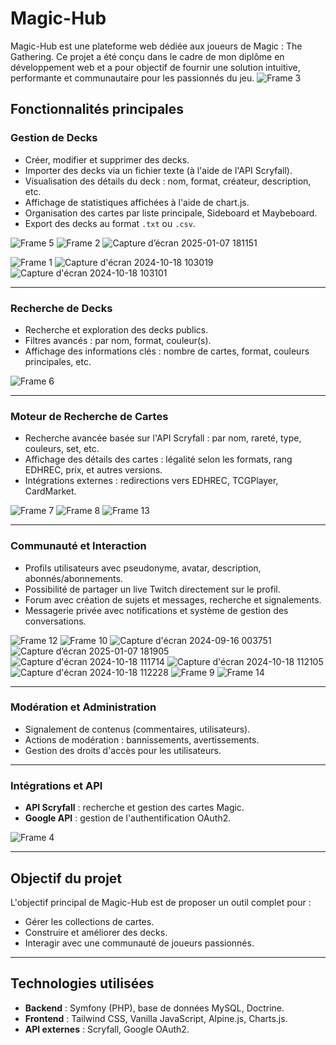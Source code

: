 # Magic-Hub

Magic-Hub est une plateforme web dédiée aux joueurs de Magic : The Gathering. Ce projet a été conçu dans le cadre de mon diplôme en développement web et a pour objectif de fournir une solution intuitive, performante et communautaire pour les passionnés du jeu.
![Frame 3](https://github.com/user-attachments/assets/93565a35-1a61-4661-a97a-863ceff3411e)


## Fonctionnalités principales

### Gestion de Decks
- Créer, modifier et supprimer des decks.
- Importer des decks via un fichier texte (à l'aide de l'API Scryfall).
- Visualisation des détails du deck : nom, format, créateur, description, etc.
- Affichage de statistiques affichées à l'aide de chart.js.
- Organisation des cartes par liste principale, Sideboard et Maybeboard.
- Export des decks au format `.txt` ou `.csv`.

![Frame 5](https://github.com/user-attachments/assets/58399071-7b5e-488b-b1d9-310577c25ae1)
![Frame 2](https://github.com/user-attachments/assets/fe55a4aa-5d43-44b4-b813-ea680d101c95)
![Capture d’écran 2025-01-07 181151](https://github.com/user-attachments/assets/ca443f44-e2e1-4200-ae9d-505247dc156d)

![Frame 1](https://github.com/user-attachments/assets/02c8368b-b0f2-45a8-8287-8bd6fa4a2adc)
![Capture d'écran 2024-10-18 103019](https://github.com/user-attachments/assets/31a2ef7a-c130-4ac3-a25f-e1e68820eb0d)
![Capture d'écran 2024-10-18 103101](https://github.com/user-attachments/assets/906b861f-6954-435a-b496-599762344717)

---

### Recherche de Decks
- Recherche et exploration des decks publics.
- Filtres avancés : par nom, format, couleur(s).
- Affichage des informations clés : nombre de cartes, format, couleurs principales, etc.

![Frame 6](https://github.com/user-attachments/assets/355a05dd-ce5a-420b-9ba5-304d97746789)

---

### Moteur de Recherche de Cartes
- Recherche avancée basée sur l'API Scryfall : par nom, rareté, type, couleurs, set, etc.
- Affichage des détails des cartes : légalité selon les formats, rang EDHREC, prix, et autres versions.
- Intégrations externes : redirections vers EDHREC, TCGPlayer, CardMarket.

![Frame 7](https://github.com/user-attachments/assets/2b1878e7-fa1b-47c6-a7c3-59173fd1a16c)
![Frame 8](https://github.com/user-attachments/assets/9f854e8f-baf3-4f2b-b07e-cbec3a3364c4)
![Frame 13](https://github.com/user-attachments/assets/a581afa6-55d6-4f41-b32d-0d873be22a4f)

---

### Communauté et Interaction
- Profils utilisateurs avec pseudonyme, avatar, description, abonnés/abonnements.
- Possibilité de partager un live Twitch directement sur le profil.
- Forum avec création de sujets et messages, recherche et signalements.
- Messagerie privée avec notifications et système de gestion des conversations.

![Frame 12](https://github.com/user-attachments/assets/e700c4c3-d07e-488d-83bb-9ec66f1daca6)
![Frame 10](https://github.com/user-attachments/assets/bc5ce6e9-1ab3-41f9-b9bc-bb29ea1b4d4c)
![Capture d'écran 2024-09-16 003751](https://github.com/user-attachments/assets/c5810e93-23a9-44f2-93d6-d4db513686da)
![Capture d’écran 2025-01-07 181905](https://github.com/user-attachments/assets/e6fa77e8-c09a-4c84-bf55-2362c86af3aa)
![Capture d'écran 2024-10-18 111714](https://github.com/user-attachments/assets/9077ed62-92b9-4602-8628-618824b9e5f2)
![Capture d'écran 2024-10-18 112105](https://github.com/user-attachments/assets/a69ab811-84d5-4cbe-a94c-a9e4c517f7cb)
![Capture d'écran 2024-10-18 112228](https://github.com/user-attachments/assets/5a76a1fb-97cf-49cc-9d44-5717db2b8cb2)
![Frame 9](https://github.com/user-attachments/assets/5aac4d5d-0110-48f1-8092-51fc63d47ae6)
![Frame 14](https://github.com/user-attachments/assets/abe94151-00a4-4173-bf7c-e5493ade05d8)


---

### Modération et Administration
- Signalement de contenus (commentaires, utilisateurs).
- Actions de modération : bannissements, avertissements.
- Gestion des droits d'accès pour les utilisateurs.

---

### Intégrations et API
- **API Scryfall** : recherche et gestion des cartes Magic.
- **Google API** : gestion de l'authentification OAuth2.

![Frame 4](https://github.com/user-attachments/assets/76a9ddc7-d52c-490f-892b-cbeed07f3b61)

---

## Objectif du projet

L'objectif principal de Magic-Hub est de proposer un outil complet pour :
- Gérer les collections de cartes.
- Construire et améliorer des decks.
- Interagir avec une communauté de joueurs passionnés.

---

## Technologies utilisées

- **Backend** : Symfony (PHP), base de données MySQL, Doctrine.
- **Frontend** : Tailwind CSS, Vanilla JavaScript, Alpine.js, Charts.js.
- **API externes** : Scryfall, Google OAuth2.


